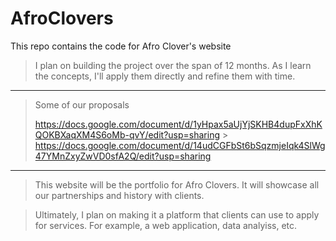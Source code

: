 # AfroClovers

This repo contains the code for Afro Clover's website

> I plan on building the project over the span of 12 months. As I learn the concepts, I'll apply them directly and refine them with time.

---

> Some of our proposals
>
> https://docs.google.com/document/d/1yHpax5aUjYjSKHB4dupFxXhKQOKBXaqXM4S6oMb-qvY/edit?usp=sharing > https://docs.google.com/document/d/14udCGFbSt6bSqzmjeIqk4SlWg47YMnZxyZwVD0sfA2Q/edit?usp=sharing

---

> This website will be the portfolio for Afro Clovers. It will showcase all our partnerships and history with clients.

> Ultimately, I plan on making it a platform that clients can use to apply for services. For example, a web application, data analyiss, etc.
